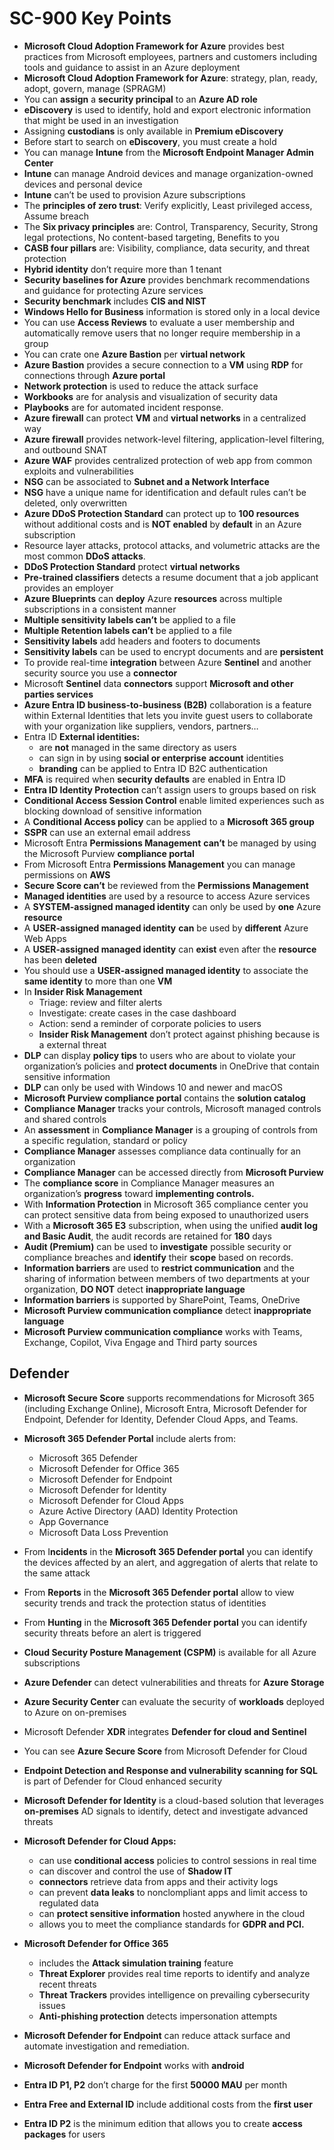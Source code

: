 # SC-900 Key Points

- **Microsoft Cloud Adoption Framework for Azure** provides best practices from Microsoft employees, partners and customers including tools and guidance to assist in an Azure deployment
- **Microsoft Cloud Adoption Framework for Azure**: strategy, plan, ready, adopt, govern, manage (SPRAGM)
- You can **assign** a **security principal** to an **Azure AD role**
- **eDiscovery** is used to identify, hold and export electronic information that might be used in an investigation
- Assigning **custodians** is only available in **Premium eDiscovery**
- Before start to search on **eDiscovery**, you must create a hold
- You can manage **Intune** from the **Microsoft Endpoint Manager Admin Center**
- **Intune** can manage Android devices and manage organization-owned devices and personal device
- **Intune** can’t be used to provision Azure subscriptions
- The **principles of zero trust**: Verify explicitly, Least privileged access, Assume breach
- The **Six privacy principles** are: Control, Transparency, Security, Strong legal protections, No content-based targeting, Benefits to you
- **CASB four pillars** are: Visibility, compliance, data security, and threat protection
- **Hybrid identity** don’t require more than 1 tenant
- **Security baselines for Azure** provides benchmark recommendations and guidance for protecting Azure services
- **Security benchmark** includes **CIS and NIST**
- **Windows Hello for Business** information is stored only in a local device
- You can use **Access Reviews** to evaluate a user membership and automatically remove users that no longer require membership in a group
- You can crate one **Azure Bastion** per **virtual network**
- **Azure Bastion** provides a secure connection to a **VM** using **RDP** for connections through **Azure portal**
- **Network protection** is used to reduce the attack surface
- **Workbooks** are for analysis and visualization of security data
- **Playbooks** are for automated incident response.
- **Azure firewall** can protect **VM** and **virtual networks** in a centralized way
- **Azure firewall** provides network-level filtering, application-level filtering, and outbound SNAT
- **Azure WAF** provides centralized protection of web app from common exploits and vulnerabilities
- **NSG** can be associated to **Subnet and a Network Interface**
- **NSG** have a unique name for identification and default rules can’t be deleted, only overwritten
- **Azure DDoS Protection Standard** can protect up to **100 resources** without additional costs and is **NOT enabled** by **default** in an Azure subscription
- Resource layer attacks, protocol attacks, and volumetric attacks are the most common **DDoS attacks**.
- **DDoS Protection Standard** protect **virtual networks**
- **Pre-trained classifiers** detects a resume document that a job applicant provides an employer
- **Azure Blueprints** can **deploy** Azure **resources** across multiple subscriptions in a consistent manner
- **Multiple sensitivity labels can’t** be applied to a file
- **Multiple Retention labels can’t** be applied to a file
- **Sensitivity labels** add headers and footers to documents
- **Sensitivity labels** can be used to encrypt documents and are **persistent**
- To provide real-time **integration** between Azure **Sentinel** and another security source you use a **connector**
- Microsoft **Sentinel** data **connectors** support **Microsoft and other parties services**
- **Azure Entra ID business-to-business (B2B)** collaboration is a feature within External Identities that lets you invite guest users to collaborate with your organization like suppliers, vendors, partners…
- Entra ID **External identities:**
    - are **not** managed in the same directory as users
    - can sign in by using **social or enterprise** **account** identities
    - **branding** can be applied to Entra ID B2C authentication
- **MFA** is required when **security defaults** are enabled in Entra ID
- **Entra ID Identity Protection** can’t assign users to groups based on risk
- **Conditional Access Session Control** enable limited experiences such as blocking download of sensitive information
- A **Conditional Access policy** can be applied to a **Microsoft 365 group**
- **SSPR** can use an external email address
- Microsoft Entra **Permissions Management** **can’t** be managed by using the Microsoft Purview **compliance portal**
- From Microsoft Entra **Permissions Management** you can manage permissions on **AWS**
- **Secure Score can’t** be reviewed from the **Permissions Management**
- **Managed identities** are used by a resource to access Azure services
- A **SYSTEM-assigned managed identity** can only be used by **one** Azure **resource**
- A **USER-assigned managed identity** **can** be used by **different** Azure Web Apps
- A **USER-assigned managed identity** can **exist** even after the **resource** has been **deleted**
- You should use a **USER-assigned managed identity** to associate the **same identity** to more than one **VM**
- In **Insider Risk Management**
    - Triage: review and filter alerts
    - Investigate: create cases in the case dashboard
    - Action: send a reminder of corporate policies to users
    - **Insider Risk Management** don’t protect against phishing because is a external threat
- **DLP** can display **policy tips** to users who are about to violate your organization’s policies and **protect documents** in OneDrive that contain sensitive information
- **DLP** can only be used with Windows 10 and newer and macOS
- **Microsoft Purview compliance portal** contains the **solution catalog**
- **Compliance Manager** tracks your controls, Microsoft managed controls and shared controls
- An **assessment** in **Compliance Manager** is a grouping of controls from a specific regulation, standard or policy
- **Compliance Manager** assesses compliance data continually for an organization
- **Compliance Manager** can be accessed directly from **Microsoft Purview**
- The **compliance score** in Compliance Manager measures an organization’s **progress** toward **implementing controls.**
- With **Information Protection** in Microsoft 365 compliance center you can protect sensitive data from being exposed to unauthorized users
- With a **Microsoft 365 E3** subscription, when using the unified **audit log and Basic Audit**, the audit records are retained for **180** days
- **Audit (Premium)** can be used to **investigate** possible security or compliance breaches and **identify** their **scope** based on records.
- **Information barriers** are used to **restrict communication** and the sharing of information between members of two departments at your organization, **DO NOT** detect **inappropriate language**
- **Information barriers** is supported by SharePoint, Teams, OneDrive
- **Microsoft Purview communication compliance** detect **inappropriate language**
- **Microsoft Purview communication compliance** works with Teams, Exchange, Copilot, Viva Engage and Third party sources

## Defender

- **Microsoft Secure Score** supports recommendations for Microsoft 365 (including Exchange Online), Microsoft Entra, Microsoft Defender for Endpoint, Defender for Identity, Defender Cloud Apps, and Teams.
- **Microsoft 365 Defender Portal** include alerts from:
    - Microsoft 365 Defender
    - Microsoft Defender for Office 365
    - Microsoft Defender for Endpoint
    - Microsoft Defender for Identity
    - Microsoft Defender for Cloud Apps
    - Azure Active Directory (AAD) Identity Protection
    - App Governance
    - Microsoft Data Loss Prevention
- From I**ncidents** in the **Microsoft 365 Defender portal** you can identify the devices affected by an alert, and aggregation of alerts that relate to the same attack
- From **Reports** in the **Microsoft 365 Defender portal** allow to view security trends and track the protection status of identities
- From **Hunting** in the **Microsoft 365 Defender portal** you can identify security threats before an alert is triggered
- **Cloud Security Posture Management (CSPM)** is available for all Azure subscriptions
- **Azure Defender** can detect vulnerabilities and threats for **Azure Storage**
- **Azure Security Center** can evaluate the security of **workloads** deployed to Azure on on-premises
- Microsoft Defender **XDR** integrates **Defender for cloud and Sentinel**
- You can see **Azure Secure Score** from Microsoft Defender for Cloud
- **Endpoint Detection and Response and vulnerability scanning for SQL** is part of Defender for Cloud enhanced security
- **Microsoft Defender for Identity** is a cloud-based solution that leverages **on-premises** AD signals to identify, detect and investigate advanced threats
- **Microsoft Defender for Cloud Apps:**
    - can use **conditional access** policies to control sessions in real time
    - can discover and control the use of **Shadow IT**
    - **connectors** retrieve data from apps and their activity logs
    - can prevent **data leaks** to nonclompliant apps and limit access to regulated data
    - can **protect sensitive information** hosted anywhere in the cloud
    - allows you to meet the compliance standards for **GDPR and PCI.**
- **Microsoft Defender for Office 365**
    - includes the **Attack simulation training** feature
    - **Threat Explorer** provides real time reports to identify and analyze recent threats
    - **Threat Trackers** provides intelligence on prevailing cybersecurity issues
    - **Anti-phishing protection** detects impersonation attempts
- **Microsoft Defender for Endpoint** can reduce attack surface and automate investigation and remediation.
- **Microsoft Defender for Endpoint** works with **android**

- **Entra ID P1, P2** don’t charge for the first **50000 MAU** per month
- **Entra Free and External ID** include additional costs from the **first user**
- **Entra ID P2** is the minimum edition that allows you to create **access packages** for users
